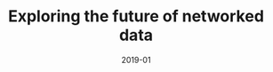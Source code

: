 ---
title: 'Exploring the future of networked data'
client: 'Johnson Matthey'
sector:
  - 'Technology and Software'
employer: 'Clearleft'
duration: 'duration'
date: '2019-01'
posse: 'Posse.'
tags:
caseStudyURL: ""
cta: 'Read the case study'
displayOrder: 0
displayType: 'ommit'
featured: false
hero:
  image: '/assets/images/.jpg'
  imageAlt: 'Alt'
permalink: false
---